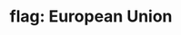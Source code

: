 ---
layout: smileys&emotion
title: "flag: European Union"
emoji: flag_european_union
permalink: 🇪🇺.html
image: assets/img/3moji/flag_european_union.png
---
